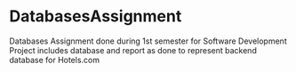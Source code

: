 # DatabasesAssignment
Databases Assignment done during 1st semester for Software Development
Project includes database and report as done to represent backend database for Hotels.com
